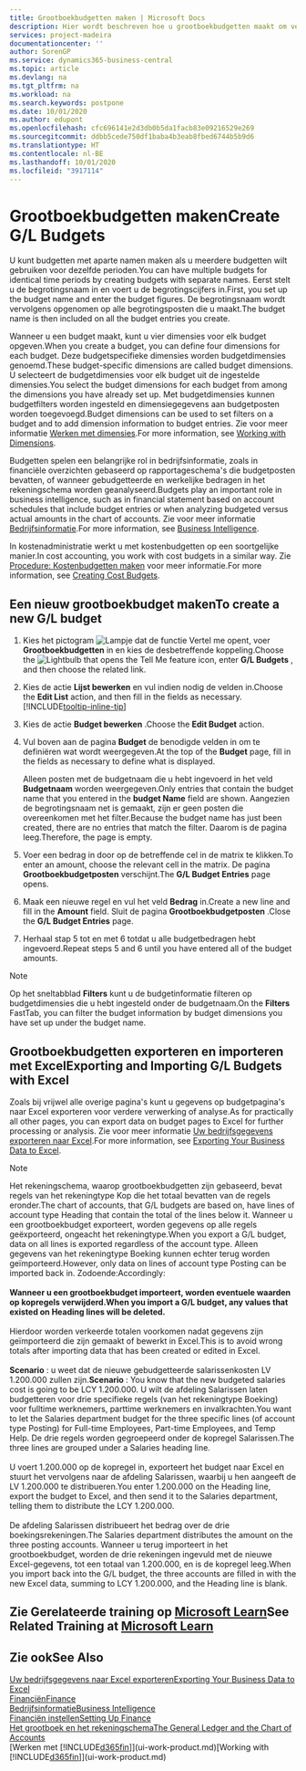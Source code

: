 ```yaml
---
title: Grootboekbudgetten maken | Microsoft Docs
description: Hier wordt beschreven hoe u grootboekbudgetten maakt om verschillende financiële activiteiten te prognosticeren en dimensies toewijst voor bedrijfsinformatiedoeleinden.
services: project-madeira
documentationcenter: ''
author: SorenGP
ms.service: dynamics365-business-central
ms.topic: article
ms.devlang: na
ms.tgt_pltfrm: na
ms.workload: na
ms.search.keywords: postpone
ms.date: 10/01/2020
ms.author: edupont
ms.openlocfilehash: cfc696141e2d3db0b5da1facb83e09216529e269
ms.sourcegitcommit: ddbb5cede750df1baba4b3eab8fbed6744b5b9d6
ms.translationtype: HT
ms.contentlocale: nl-BE
ms.lasthandoff: 10/01/2020
ms.locfileid: "3917114"
---
```

# <a name="create-gl-budgets"></a><span data-ttu-id="241e0-103">Grootboekbudgetten maken</span><span class="sxs-lookup"><span data-stu-id="241e0-103">Create G/L Budgets</span></span>
<span data-ttu-id="241e0-104">U kunt budgetten met aparte namen maken als u meerdere budgetten wilt gebruiken voor dezelfde perioden.</span><span class="sxs-lookup"><span data-stu-id="241e0-104">You can have multiple budgets for identical time periods by creating budgets with separate names.</span></span> <span data-ttu-id="241e0-105">Eerst stelt u de begrotingsnaam in en voert u de begrotingscijfers in.</span><span class="sxs-lookup"><span data-stu-id="241e0-105">First, you set up the budget name and enter the budget figures.</span></span> <span data-ttu-id="241e0-106">De begrotingsnaam wordt vervolgens opgenomen op alle begrotingsposten die u maakt.</span><span class="sxs-lookup"><span data-stu-id="241e0-106">The budget name is then included on all the budget entries you create.</span></span>  

<span data-ttu-id="241e0-107">Wanneer u een budget maakt, kunt u vier dimensies voor elk budget opgeven.</span><span class="sxs-lookup"><span data-stu-id="241e0-107">When you create a budget, you can define four dimensions for each budget.</span></span> <span data-ttu-id="241e0-108">Deze budgetspecifieke dimensies worden budgetdimensies genoemd.</span><span class="sxs-lookup"><span data-stu-id="241e0-108">These budget-specific dimensions are called budget dimensions.</span></span> <span data-ttu-id="241e0-109">U selecteert de budgetdimensies voor elk budget uit de ingestelde dimensies.</span><span class="sxs-lookup"><span data-stu-id="241e0-109">You select the budget dimensions for each budget from among the dimensions you have already set up.</span></span> <span data-ttu-id="241e0-110">Met budgetdimensies kunnen budgetfilters worden ingesteld en dimensiegegevens aan budgetposten worden toegevoegd.</span><span class="sxs-lookup"><span data-stu-id="241e0-110">Budget dimensions can be used to set filters on a budget and to add dimension information to budget entries.</span></span> <span data-ttu-id="241e0-111">Zie voor meer informatie [Werken met dimensies](finance-dimensions.md).</span><span class="sxs-lookup"><span data-stu-id="241e0-111">For more information, see [Working with Dimensions](finance-dimensions.md).</span></span>

<span data-ttu-id="241e0-112">Budgetten spelen een belangrijke rol in bedrijfsinformatie, zoals in financiële overzichten gebaseerd op rapportageschema's die budgetposten bevatten, of wanneer gebudgetteerde en werkelijke bedragen in het rekeningschema worden geanalyseerd.</span><span class="sxs-lookup"><span data-stu-id="241e0-112">Budgets play an important role in business intelligence, such as in financial statement based on account schedules that include budget entries or when analyzing budgeted versus actual amounts in the chart of accounts.</span></span> <span data-ttu-id="241e0-113">Zie voor meer informatie [Bedrijfsinformatie](bi.md).</span><span class="sxs-lookup"><span data-stu-id="241e0-113">For more information, see [Business Intelligence](bi.md).</span></span>

<span data-ttu-id="241e0-114">In kostenadministratie werkt u met kostenbudgetten op een soortgelijke manier.</span><span class="sxs-lookup"><span data-stu-id="241e0-114">In cost accounting, you work with cost budgets in a similar way.</span></span> <span data-ttu-id="241e0-115">Zie [Procedure: Kostenbudgetten maken](finance-create-cost-budgets.md) voor meer informatie.</span><span class="sxs-lookup"><span data-stu-id="241e0-115">For more information, see [Creating Cost Budgets](finance-create-cost-budgets.md).</span></span>    

## <a name="to-create-a-new-gl-budget"></a><span data-ttu-id="241e0-116">Een nieuw grootboekbudget maken</span><span class="sxs-lookup"><span data-stu-id="241e0-116">To create a new G/L budget</span></span>  
1. <span data-ttu-id="241e0-117">Kies het pictogram ![Lampje dat de functie Vertel me opent](media/ui-search/search_small.png "Vertel me wat u wilt doen"), voer **Grootboekbudgetten** in en kies de desbetreffende koppeling.</span><span class="sxs-lookup"><span data-stu-id="241e0-117">Choose the ![Lightbulb that opens the Tell Me feature](media/ui-search/search_small.png "Tell me what you want to do") icon, enter **G/L Budgets** , and then choose the related link.</span></span>  
2. <span data-ttu-id="241e0-118">Kies de actie **Lijst bewerken** en vul indien nodig de velden in.</span><span class="sxs-lookup"><span data-stu-id="241e0-118">Choose the **Edit List** action, and then fill in the fields as necessary.</span></span> [!INCLUDE[tooltip-inline-tip](includes/tooltip-inline-tip_md.md)]  
3. <span data-ttu-id="241e0-119">Kies de actie **Budget bewerken** .</span><span class="sxs-lookup"><span data-stu-id="241e0-119">Choose the **Edit Budget** action.</span></span>
4. <span data-ttu-id="241e0-120">Vul boven aan de pagina **Budget** de benodigde velden in om te definiëren wat wordt weergegeven.</span><span class="sxs-lookup"><span data-stu-id="241e0-120">At the top of the **Budget** page, fill in the fields as necessary to define what is displayed.</span></span>  

    <span data-ttu-id="241e0-121">Alleen posten met de budgetnaam die u hebt ingevoerd in het veld **Budgetnaam** worden weergegeven.</span><span class="sxs-lookup"><span data-stu-id="241e0-121">Only entries that contain the budget name that you entered in the **budget Name** field are shown.</span></span> <span data-ttu-id="241e0-122">Aangezien de begrotingsnaam net is gemaakt, zijn er geen posten die overeenkomen met het filter.</span><span class="sxs-lookup"><span data-stu-id="241e0-122">Because the budget name has just been created, there are no entries that match the filter.</span></span> <span data-ttu-id="241e0-123">Daarom is de pagina leeg.</span><span class="sxs-lookup"><span data-stu-id="241e0-123">Therefore, the page is empty.</span></span>  
5. <span data-ttu-id="241e0-124">Voer een bedrag in door op de betreffende cel in de matrix te klikken.</span><span class="sxs-lookup"><span data-stu-id="241e0-124">To enter an amount, choose the relevant cell in the matrix.</span></span> <span data-ttu-id="241e0-125">De pagina **Grootboekbudgetposten** verschijnt.</span><span class="sxs-lookup"><span data-stu-id="241e0-125">The **G/L Budget Entries** page opens.</span></span>  
6. <span data-ttu-id="241e0-126">Maak een nieuwe regel en vul het veld **Bedrag** in.</span><span class="sxs-lookup"><span data-stu-id="241e0-126">Create a new line and fill in the **Amount** field.</span></span> <span data-ttu-id="241e0-127">Sluit de pagina **Grootboekbudgetposten** .</span><span class="sxs-lookup"><span data-stu-id="241e0-127">Close the **G/L Budget Entries** page.</span></span>  
7. <span data-ttu-id="241e0-128">Herhaal stap 5 tot en met 6 totdat u alle budgetbedragen hebt ingevoerd.</span><span class="sxs-lookup"><span data-stu-id="241e0-128">Repeat steps 5 and 6 until you have entered all of the budget amounts.</span></span>  

> [!NOTE]  
>  <span data-ttu-id="241e0-129">Op het sneltabblad **Filters** kunt u de budgetinformatie filteren op budgetdimensies die u hebt ingesteld onder de budgetnaam.</span><span class="sxs-lookup"><span data-stu-id="241e0-129">On the **Filters** FastTab, you can filter the budget information by budget dimensions you have set up under the budget name.</span></span>

## <a name="exporting-and-importing-gl-budgets-with-excel"></a><span data-ttu-id="241e0-130">Grootboekbudgetten exporteren en importeren met Excel</span><span class="sxs-lookup"><span data-stu-id="241e0-130">Exporting and Importing G/L Budgets with Excel</span></span>
<span data-ttu-id="241e0-131">Zoals bij vrijwel alle overige pagina's kunt u gegevens op budgetpagina's naar Excel exporteren voor verdere verwerking of analyse.</span><span class="sxs-lookup"><span data-stu-id="241e0-131">As for practically all other pages, you can export data on budget pages to Excel for further processing or analysis.</span></span> <span data-ttu-id="241e0-132">Zie voor meer informatie [Uw bedrijfsgegevens exporteren naar Excel](about-export-data.md).</span><span class="sxs-lookup"><span data-stu-id="241e0-132">For more information, see [Exporting Your Business Data to Excel](about-export-data.md).</span></span>

> [!NOTE]
> <span data-ttu-id="241e0-133">Het rekeningschema, waarop grootboekbudgetten zijn gebaseerd, bevat regels van het rekeningtype Kop die het totaal bevatten van de regels eronder.</span><span class="sxs-lookup"><span data-stu-id="241e0-133">The chart of accounts, that G/L budgets are based on, have lines of account type Heading that contain the total of the lines below it.</span></span> <span data-ttu-id="241e0-134">Wanneer u een grootboekbudget exporteert, worden gegevens op alle regels geëxporteerd, ongeacht het rekeningtype.</span><span class="sxs-lookup"><span data-stu-id="241e0-134">When you export a G/L budget, data on all lines is exported regardless of the account type.</span></span> <span data-ttu-id="241e0-135">Alleen gegevens van het rekeningtype Boeking kunnen echter terug worden geïmporteerd.</span><span class="sxs-lookup"><span data-stu-id="241e0-135">However, only data on lines of account type Posting can be imported back in.</span></span> <span data-ttu-id="241e0-136">Zodoende:</span><span class="sxs-lookup"><span data-stu-id="241e0-136">Accordingly:</span></span> <br /><br /> <span data-ttu-id="241e0-137">**Wanneer u een grootboekbudget importeert, worden eventuele waarden op kopregels verwijderd.**</span><span class="sxs-lookup"><span data-stu-id="241e0-137">**When you import a G/L budget, any values that existed on Heading lines will be deleted.**</span></span> <br /><br /> <span data-ttu-id="241e0-138">Hierdoor worden verkeerde totalen voorkomen nadat gegevens zijn geïmporteerd die zijn gemaakt of bewerkt in Excel.</span><span class="sxs-lookup"><span data-stu-id="241e0-138">This is to avoid wrong totals after importing data that has been created or edited in Excel.</span></span><br /><br /> <span data-ttu-id="241e0-139">**Scenario** : u weet dat de nieuwe gebudgetteerde salarissenkosten LV 1.200.000 zullen zijn.</span><span class="sxs-lookup"><span data-stu-id="241e0-139">**Scenario** : You know that the new budgeted salaries cost is going to be LCY 1.200.000.</span></span> <span data-ttu-id="241e0-140">U wilt de afdeling Salarissen laten budgetteren voor drie specifieke regels (van het rekeningtype Boeking) voor fulltime werknemers, parttime werknemers en invalkrachten.</span><span class="sxs-lookup"><span data-stu-id="241e0-140">You want to let the Salaries department budget for the three specific lines (of account type Posting) for Full-time Employees, Part-time Employees, and Temp Help.</span></span> <span data-ttu-id="241e0-141">De drie regels worden gegroepeerd onder de kopregel Salarissen.</span><span class="sxs-lookup"><span data-stu-id="241e0-141">The three lines are grouped under a Salaries heading line.</span></span><br /><br /><span data-ttu-id="241e0-142">U voert 1.200.000 op de kopregel in, exporteert het budget naar Excel en stuurt het vervolgens naar de afdeling Salarissen, waarbij u hen aangeeft de LV 1.200.000 te distribueren.</span><span class="sxs-lookup"><span data-stu-id="241e0-142">You enter 1.200.000 on the Heading line, export the budget to Excel, and then send it to the Salaries department, telling them to distribute the LCY 1.200.000.</span></span><br /><br /> <span data-ttu-id="241e0-143">De afdeling Salarissen distribueert het bedrag over de drie boekingsrekeningen.</span><span class="sxs-lookup"><span data-stu-id="241e0-143">The Salaries department distributes the amount on the three posting accounts.</span></span> <span data-ttu-id="241e0-144">Wanneer u terug importeert in het grootboekbudget, worden de drie rekeningen ingevuld met de nieuwe Excel-gegevens, tot een totaal van 1.200.000, en is de kopregel leeg.</span><span class="sxs-lookup"><span data-stu-id="241e0-144">When you import back into the G/L budget, the three accounts are filled in with the new Excel data, summing to LCY 1.200.000, and the Heading line is blank.</span></span>

## <a name="see-related-training-at-microsoft-learn"></a><span data-ttu-id="241e0-145">Zie Gerelateerde training op [Microsoft Learn](/learn/modules/budgets-exchange-rates-dynamics-365-business-central/index)</span><span class="sxs-lookup"><span data-stu-id="241e0-145">See Related Training at [Microsoft Learn](/learn/modules/budgets-exchange-rates-dynamics-365-business-central/index)</span></span>

## <a name="see-also"></a><span data-ttu-id="241e0-146">Zie ook</span><span class="sxs-lookup"><span data-stu-id="241e0-146">See Also</span></span>
[<span data-ttu-id="241e0-147">Uw bedrijfsgegevens naar Excel exporteren</span><span class="sxs-lookup"><span data-stu-id="241e0-147">Exporting Your Business Data to Excel</span></span>](about-export-data.md)  
[<span data-ttu-id="241e0-148">Financiën</span><span class="sxs-lookup"><span data-stu-id="241e0-148">Finance</span></span>](finance.md)  
[<span data-ttu-id="241e0-149">Bedrijfsinformatie</span><span class="sxs-lookup"><span data-stu-id="241e0-149">Business Intelligence</span></span>](bi.md)  
[<span data-ttu-id="241e0-150">Financiën instellen</span><span class="sxs-lookup"><span data-stu-id="241e0-150">Setting Up Finance</span></span>](finance-setup-finance.md)  
[<span data-ttu-id="241e0-151">Het grootboek en het rekeningschema</span><span class="sxs-lookup"><span data-stu-id="241e0-151">The General Ledger and the Chart of Accounts</span></span>](finance-general-ledger.md)  
<span data-ttu-id="241e0-152">[Werken met [!INCLUDE[d365fin](includes/d365fin_md.md)]](ui-work-product.md)</span><span class="sxs-lookup"><span data-stu-id="241e0-152">[Working with [!INCLUDE[d365fin](includes/d365fin_md.md)]](ui-work-product.md)</span></span>  
